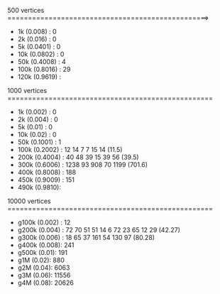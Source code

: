 500 vertices =================================================>
 - 1k   (0.008)		: 0
 - 2k   (0.016)		: 0
 - 5k   (0.0401)	: 0
 - 10k  (0.0802)	: 0
 - 50k  (0.4008)	: 4
 - 100k (0.8016)	: 29
 - 120k (0.9619)	:

1000 vertices ==================================================
 - 1k   (0.002)		: 0
 - 2k   (0.004)		: 0
 - 5k   (0.01)		: 0
 - 10k  (0.02)		: 0
 - 50k  (0.1001)	: 1
 - 100k	(0.2002)	: 12 14 7  7  15 14 (11.5)
 - 200k (0.4004)	: 40 48 39 15 39 56 (39.5)
 - 300k	(0.6006)	: 1238 93 908 70 1199 (701.6)
 - 400k (0.8008)	: 188
 - 450k	(0.9009)	: 151
 - 490k (0.9810):

10000 vertices ==================================================
 - g100k (0.002)	: 12
 - g200k (0.004)	: 72 70 51 51  14 6   72 23 65 12 29 (42.27)
 - g300k (0.006)	: 18 65 37 161 54 130 97 (80.28)
 - g400k (0.008): 241
 - g500k (0.01): 191
 - g1M   (0.02): 880
 - g2M   (0.04): 6063
 - g3M   (0.06): 11556
 - g4M   (0.08): 20626
